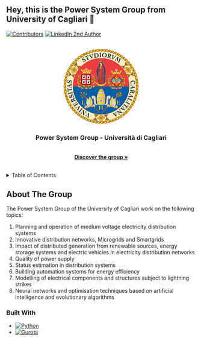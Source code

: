 ## Hey, this is the Power System Group from University of Cagliari 👋

[![Contributors][contributors-shield2]][contributors-url2]
[![LinkedIn 2nd Author][linkedin-shield2]][linkedin-url-2nd]



<!-- PROJECT LOGO -->
<br />
<div align="center">
  <a href="https://github.com/UnicaPowerSystem/.github/blob/main/profile/">
    <img src="logo-unica.jpg" alt="Logo" width="200" height="200">
  </a>

<h3 align="center">Power System Group - Università di Cagliari</h3>

  <p align="center">
    <br />
    <a href="https://web.unica.it/unica/en/dip_ingelettrica.page"><strong>Discover the group »</strong></a>
    <br />
    <br />
  </p>
</div>



<!-- TABLE OF CONTENTS -->
<details>
  <summary>Table of Contents</summary>
  <ol>
    <li><a href="#about-the-group">About The Group</a>
      <ul>
        <li><a href="#built-with">Work With</a></li>
      </ul>
      <li><a href="#mathematical-formulation">The Optimisation Problems</a>
      <ul>
        <li><a href="#the-distribution-locational-marginal-price-model">Distribution Locational Marginal Price Model</a></li>
        <li><a href="#the-storage-system-model">Storage System Model</a></li>
        <li><a href="#the-auction-model-of-the-complex-bids-market">Auction Model</a></li>
      </ul>
    </li>
    <li><a href="#usage">Usage</a></li>
    <li><a href="#roadmap">Roadmap</a></li>
  </ol>
</details>



<!-- ABOUT THE GROUP -->
## About The Group

<!--[![Product Name Screen Shot][product-screenshot]](https://example.com)-->

<!-- Here's a blank template to get started: To avoid retyping too much info. Do a search and replace with your text editor for the following: `github_username`, `repo_name`, `twitter_handle`, `linkedin_username`, `email_client`, `email`, `project_title`, `project_description`-->
<!-- Link for emoji https://www.webfx.com/tools/emoji-cheat-sheet/ -->

The Power System Group of the University of Cagliari work on the following topics:
1. Planning and operation of medium voltage electricity distribution systems
2. Innovative distribution networks, Microgrids and Smartgrids
3. Impact of distributed generation from renewable sources, energy storage systems and electric vehicles in electricity distribution networks
4. Quality of power supply
5. Status estimation in distribution systems
6. Building automation systems for energy efficiency
7. Modelling of electrical components and structures subject to lightning strikes
8. Neural networks and optimisation techniques based on artificial intelligence and evolutionary algorithms


<!-- Built With -->
### Built With
* [![Python][Python-shield]][Python-url]
* [![Gurobi][Gurobi-shield]][Gurobi-url]

<!-- <p align="right"><a href="#top">🔼 Back to top</a></p> -->




<!-- MARKDOWN LINKS & IMAGES -->
<!-- https://www.markdownguide.org/basic-syntax/#reference-style-links -->
<!-- To create your personalise shield go to: https://shields.io/ -->
[contributors-shield2]: https://img.shields.io/badge/Contributors-Marco%20Galici-green
[contributors-url2]: https://www.researchgate.net/profile/Marco-Galici

[linkedin-shield2]: https://img.shields.io/badge/LinkedIn-ID--Marco%20Galici-lightgrey
[linkedin-url-2nd]: https://it.linkedin.com/in/marco-galici-493069190

[Python-shield]: https://img.shields.io/badge/Python-py-green
[Python-url]: https://www.python.org/
[Gurobi-shield]: https://img.shields.io/badge/Gurobi-py-red
[Gurobi-url]: https://www.gurobi.com/
